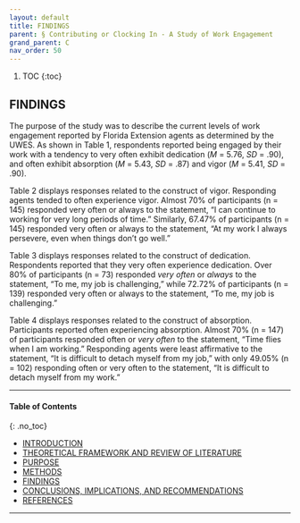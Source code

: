 ```yaml
---
layout: default
title: FINDINGS 
parent: § Contributing or Clocking In - A Study of Work Engagement  
grand_parent: C
nav_order: 50 
---
```

<style>
.dont-break-out {
  /* These are technically the same, but use both */
  overflow-wrap: break-word;
  word-wrap: break-word;

     -ms-word-break: break-all;
  /* This is the dangerous one in WebKit, as it breaks things wherever */
  word-break: break-all;
  /* Instead use this non-standard one: */
  word-break: break-word;
}

.youtube-container {
    position: relative;
    width: 100%;
    height: 0;
    padding-bottom: 56.25%;
}
.youtube-video {
    position: absolute;
    top: 0;
    left: 0;
    width: 100%;
    height: 100%;
}

</style>

<div class="dont-break-out" markdown="1">

1. TOC
{:toc}

## FINDINGS
The purpose of the study was to describe the current levels of work engagement reported by Florida Extension agents as determined by the UWES. As shown in Table 1, respondents reported being engaged by their work with a tendency to very often exhibit dedication (*M* = 5.76, *SD* = .90), and often exhibit absorption (*M* = 5.43, *SD* = .87) and vigor (*M* = 5.41, *SD* = .90).

Table 2 displays responses related to the construct of vigor. Responding agents tended to often experience vigor. Almost 70% of participants (n = 145) responded very often or always to the statement, “I can continue to working for very long periods of time.” Similarly, 67.47% of participants (n = 145) responded very often or always to the statement, “At my work I always persevere, even when things don’t go well.”

Table 3 displays responses related to the construct of dedication. Respondents reported that they very often experience dedication. Over 80% of participants (n = 73) responded *very often* or *always* to the statement, “To me, my job is challenging,” while 72.72% of participants (n = 139) responded very often or always to the statement, “To me, my job is challenging.”

Table 4 displays responses related to the construct of absorption. Participants reported often experiencing absorption. Almost 70% (n = 147) of participants responded often or *very often* to the statement, “Time flies when I am working.” Responding agents were least affirmative to the statement, “It is difficult to detach myself from my job,” with only 49.05% (n = 102) responding often or very often to the statement, “It is difficult to detach myself from my work.”

***

#### Table of Contents
{: .no_toc}

<ul><li> <a href="/docs/C/Contributing-or-Clocking-In-A-Study-of-Work-Engagement-1/">
INTRODUCTION</a></li><li> <a href="/docs/C/Contributing-or-Clocking-In-A-Study-of-Work-Engagement-2/">
THEORETICAL FRAMEWORK AND REVIEW OF LITERATURE</a></li><li> <a href="/docs/C/Contributing-or-Clocking-In-A-Study-of-Work-Engagement-3/">
PURPOSE</a></li><li> <a href="/docs/C/Contributing-or-Clocking-In-A-Study-of-Work-Engagement-4/">
METHODS</a></li><li> <a href="/docs/C/Contributing-or-Clocking-In-A-Study-of-Work-Engagement-5/">
FINDINGS </a></li><li> <a href="/docs/C/Contributing-or-Clocking-In-A-Study-of-Work-Engagement-6/">
CONCLUSIONS, IMPLICATIONS, AND RECOMMENDATIONS</a></li><li> <a href="/docs/C/Contributing-or-Clocking-In-A-Study-of-Work-Engagement-7/">
REFERENCES</a></li></ul>

***

</div>
